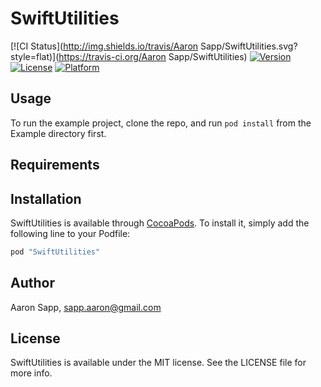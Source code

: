 # SwiftUtilities

[![CI Status](http://img.shields.io/travis/Aaron Sapp/SwiftUtilities.svg?style=flat)](https://travis-ci.org/Aaron Sapp/SwiftUtilities)
[![Version](https://img.shields.io/cocoapods/v/SwiftUtilities.svg?style=flat)](http://cocoapods.org/pods/SwiftUtilities)
[![License](https://img.shields.io/cocoapods/l/SwiftUtilities.svg?style=flat)](http://cocoapods.org/pods/SwiftUtilities)
[![Platform](https://img.shields.io/cocoapods/p/SwiftUtilities.svg?style=flat)](http://cocoapods.org/pods/SwiftUtilities)

## Usage

To run the example project, clone the repo, and run `pod install` from the Example directory first.

## Requirements

## Installation

SwiftUtilities is available through [CocoaPods](http://cocoapods.org). To install
it, simply add the following line to your Podfile:

```ruby
pod "SwiftUtilities"
```

## Author

Aaron Sapp, sapp.aaron@gmail.com

## License

SwiftUtilities is available under the MIT license. See the LICENSE file for more info.
